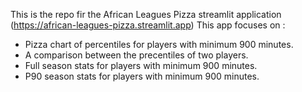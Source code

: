This is the repo fir the African Leagues Pizza streamlit application (https://african-leagues-pizza.streamlit.app)
This app focuses on :
- Pizza chart of percentiles for players with minimum 900 minutes.
- A comparison between the precentiles of two players.
- Full season stats for players with minimum 900 minutes.
- P90 season stats for players with minimum 900 minutes.
